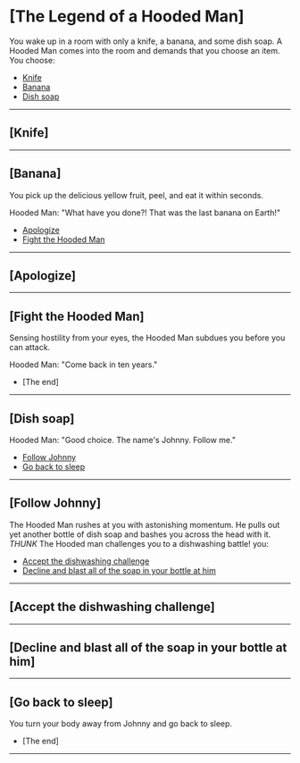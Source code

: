# [The Legend of a Hooded Man]
You wake up in a room with only a knife, a banana, and some dish soap. A Hooded Man comes into the room and demands that you choose an item. You choose:

- [Knife](https://github.com/Henotis/Winter-Boot#knife)
- [Banana](https://github.com/Henotis/Winter-Boot#banana)
- [Dish soap](https://github.com/Henotis/Winter-Boot#dish-soap)

---

## [Knife]


---

## [Banana]
You pick up the delicious yellow fruit, peel, and eat it within seconds.

Hooded Man: "What have you done?! That was the last banana on Earth!"

- [Apologize](https://github.com/Henotis/Winter-Boot#apologize)
- [Fight the Hooded Man](https://github.com/Henotis/Winter-Boot#fight-the-hooded-man)

---

## [Apologize]


---

## [Fight the Hooded Man]
Sensing hostility from your eyes, the Hooded Man subdues you before you can attack.

Hooded Man: "Come back in ten years."

- [The end]

---

## [Dish soap]
Hooded Man: "Good choice. The name's Johnny. Follow me."

- [Follow Johnny](https://github.com/Henotis/Winter-Boot#follow-johnny)
- [Go back to sleep](https://github.com/Henotis/Winter-Boot#go-back-to-sleep)

---

## [Follow Johnny]
The Hooded Man rushes at you with astonishing momentum. 
He pulls out yet another bottle of dish soap and bashes you across the head with it. 
*THUNK* The Hooded man challenges you to a dishwashing battle! you:

- [Accept the dishwashing challenge](https://github.com/Henotis/Winter-Boot#accept-the-dishwashing-challenge)
- [Decline and blast all of the soap in your bottle at him](https://github.com/Henotis/Winter-Boot#decline-and-blast-all-of-the-soap-in-your-bottle-at-him)

---

## [Accept the dishwashing challenge]


---

## [Decline and blast all of the soap in your bottle at him]


---

## [Go back to sleep]
You turn your body away from Johnny and go back to sleep.

- [The end]

---
